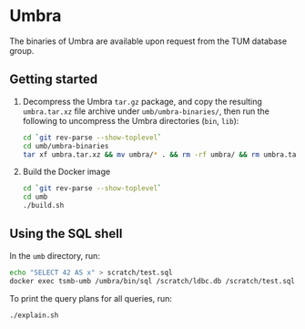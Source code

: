 # Umbra

The binaries of Umbra are available upon request from the TUM database group.

## Getting started

1. Decompress the Umbra `tar.gz` package, and copy the resulting `umbra.tar.xz` file archive under `umb/umbra-binaries/`, then run the following to uncompress the Umbra directories (`bin`, `lib`):

    ```bash
    cd `git rev-parse --show-toplevel`
    cd umb/umbra-binaries
    tar xf umbra.tar.xz && mv umbra/* . && rm -rf umbra/ && rm umbra.tar.xz
    ```

2. Build the Docker image

    ```bash
    cd `git rev-parse --show-toplevel`
    cd umb
    ./build.sh
    ```

## Using the SQL shell

In the `umb` directory, run:

```bash
echo "SELECT 42 AS x" > scratch/test.sql
docker exec tsmb-umb /umbra/bin/sql /scratch/ldbc.db /scratch/test.sql
```

To print the query plans for all queries, run:

```bash
./explain.sh
```
